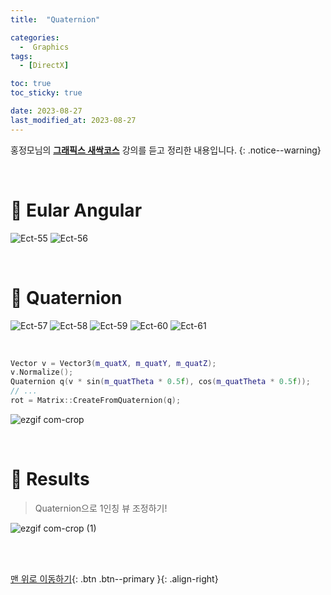 ```yaml
---
title:  "Quaternion" 

categories:
  -  Graphics
tags:
  - [DirectX]

toc: true
toc_sticky: true

date: 2023-08-27
last_modified_at: 2023-08-27
---
```



홍정모님의 **[그래픽스 새싹코스](https://honglab.co.kr/)** 강의를 듣고 정리한 내용입니다.
{: .notice--warning}

<br>


# 🐥 Eular Angular

![Ect-55](https://github.com/inhopp/PGGAN/assets/96368476/fcbcdfe5-898a-47e4-b265-cac52e98e7cd)
![Ect-56](https://github.com/inhopp/PGGAN/assets/96368476/95e762c4-93a3-4dc8-9a3a-44bb06d9e261)

<br>

# 🐥 Quaternion

![Ect-57](https://github.com/inhopp/PGGAN/assets/96368476/b4d59d1e-c326-47db-9bfc-4e28dd003445)
![Ect-58](https://github.com/inhopp/PGGAN/assets/96368476/357b5a10-6c4f-41de-a72a-36421d3e57b5)
![Ect-59](https://github.com/inhopp/PGGAN/assets/96368476/989cf014-e15c-4fb8-a426-f9a1f7a203c3)
![Ect-60](https://github.com/inhopp/PGGAN/assets/96368476/d6ab3265-856f-4cda-ae2d-db2ff2bf1792)
![Ect-61](https://github.com/inhopp/PGGAN/assets/96368476/483a588e-5ce5-44ba-bc37-aa5948d3b297)

<br>

``` cpp
Vector v = Vector3(m_quatX, m_quatY, m_quatZ);
v.Normalize();
Quaternion q(v * sin(m_quatTheta * 0.5f), cos(m_quatTheta * 0.5f));
// ...
rot = Matrix::CreateFromQuaternion(q);
```

![ezgif com-crop](https://github.com/inhopp/PGGAN/assets/96368476/2da3f21a-5bb0-47c8-84ba-f6023f44c16b)


<br>



# 🐥 Results

> Quaternion으로 1인칭 뷰 조정하기!

![ezgif com-crop (1)](https://github.com/inhopp/PGGAN/assets/96368476/fbd7a070-c50c-49b2-9985-74db848638a8)



<br>
<br>


[맨 위로 이동하기](#){: .btn .btn--primary }{: .align-right}